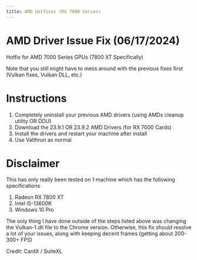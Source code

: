 ```yaml
---
title: AMD Hotfixes (RX 7000 Series)
---
```


# AMD Driver Issue Fix (06/17/2024)

Hotfix for AMD 7000 Series GPUs (7800 XT Specifically)

Note that you still might have to mess around with the previous fixes first (Vulkan fixes, Vulkan DLL, etc.)

# Instructions
1. Completely uninstall your previous AMD drivers (using AMDs cleanup utility OR DDU)
2. Download the 23.9.1 OR 23.9.2 AMD Drivers (for RX 7000 Cards)
3. Install the drivers and restart your machine after install
4. Use Valthrun as normal

# Disclaimer
This has only really been tested on 1 machine which has the following specifications
1. Radeon RX 7800 XT
2. Intel i5-13600K
3. Windows 10 Pro

The only thing I have done outside of the steps listed above was changing the Vulkan-1.dll file to the Chrome version.
Otherwise, this fix should resolve a lot of your issues, along with keeping decent frames (getting about 200-300+ FPS)

Credit:	CardX / SuiteXL